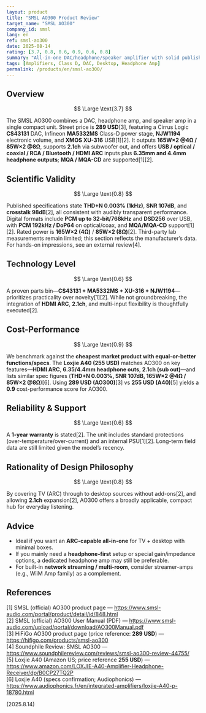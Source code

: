 ```yaml
---
layout: product
title: "SMSL AO300 Product Review"
target_name: "SMSL AO300"
company_id: smsl
lang: en
ref: smsl-ao300
date: 2025-08-14
rating: [3.7, 0.8, 0.6, 0.9, 0.6, 0.8]
summary: "All-in-one DAC/headphone/speaker amplifier with solid published specs and comprehensive connectivity"
tags: [Amplifiers, Class D, DAC, Desktop, Headphone Amp]
permalink: /products/en/smsl-ao300/
---
```

## Overview

$$ \Large \text{3.7} $$

The SMSL AO300 combines a DAC, headphone amp, and speaker amp in a single compact unit. Street price is **289 USD**[3], featuring a Cirrus Logic **CS43131** DAC, Infineon **MA5332MS** Class-D power stage, **NJW1194** electronic volume, and **XMOS XU-316** USB[1][2]. It outputs **165W×2 @4Ω / 85W×2 @8Ω**, supports **2.1ch** via subwoofer out, and offers **USB / optical / coaxial / RCA / Bluetooth / HDMI ARC** inputs plus **6.35mm and 4.4mm headphone outputs**; **MQA / MQA-CD** are supported[1][2].

## Scientific Validity

$$ \Large \text{0.8} $$

Published specifications state **THD+N 0.003% (1kHz)**, **SNR 107dB**, and **crosstalk 98dB**[2], all consistent with audibly transparent performance. Digital formats include **PCM up to 32-bit/768kHz** and **DSD256** over USB, with **PCM 192kHz / DoP64** on optical/coax, and **MQA/MQA-CD** support[1][2]. Rated power is **165W×2 (4Ω)** / **85W×2 (8Ω)**[2]. Third-party lab measurements remain limited; this section reflects the manufacturer’s data. For hands-on impressions, see an external review[4].

## Technology Level

$$ \Large \text{0.6} $$

A proven parts bin—**CS43131 + MA5332MS + XU-316 + NJW1194**—prioritizes practicality over novelty[1][2]. While not groundbreaking, the integration of **HDMI ARC**, **2.1ch**, and multi-input flexibility is thoughtfully executed[2].

## Cost-Performance

$$ \Large \text{0.9} $$

We benchmark against the **cheapest market product with equal-or-better functions/specs**. The **Loxjie A40 (255 USD)** matches AO300 on key features—**HDMI ARC**, **6.35/4.4mm headphone outs**, **2.1ch (sub out)**—and lists similar spec figures (**THD+N 0.003%, SNR 107dB, 165W×2 @4Ω / 85W×2 @8Ω**)[6]. Using **289 USD (AO300)**[3] vs **255 USD (A40)**[5] yields a **0.9** cost-performance score for AO300.

## Reliability & Support

$$ \Large \text{0.6} $$

A **1-year warranty** is stated[2]. The unit includes standard protections (over-temperature/over-current) and an internal PSU[1][2]. Long-term field data are still limited given the model’s recency.

## Rationality of Design Philosophy

$$ \Large \text{0.8} $$

By covering TV (ARC) through to desktop sources without add-ons[2], and allowing **2.1ch** expansion[2], AO300 offers a broadly applicable, compact hub for everyday listening.

## Advice

- Ideal if you want an **ARC-capable all-in-one** for TV + desktop with minimal boxes.  
- If you mainly need a **headphone-first** setup or special gain/impedance options, a dedicated headphone amp may still be preferable.  
- For built-in **network streaming / multi-room**, consider streamer-amps (e.g., WiiM Amp family) as a complement.

## References

[1] SMSL (official) AO300 product page — https://www.smsl-audio.com/portal/product/detail/id/848.html  
[2] SMSL (official) AO300 User Manual (PDF) — https://www.smsl-audio.com/upload/portal/download/AO300Manual.pdf  
[3] HiFiGo AO300 product page (price reference: **289 USD**) — https://hifigo.com/products/smsl-ao300  
[4] Soundphile Review: SMSL AO300 — https://www.soundphilereview.com/reviews/smsl-ao300-review-44755/  
[5] Loxjie A40 (Amazon US; price reference **255 USD**) — https://www.amazon.com/LOXJIE-A40-Amplifier-Headphone-Receiver/dp/B0CP27TQ2P  
[6] Loxjie A40 (specs confirmation; Audiophonics) — https://www.audiophonics.fr/en/integrated-amplifiers/loxjie-A40-p-18780.html

(2025.8.14)

